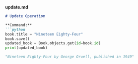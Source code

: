 **update.md**
```markdown
# Update Operation

**Command:**
```python
book.title = "Nineteen Eighty-Four"
book.save()
updated_book = Book.objects.get(id=book.id)
print(updated_book)

"Nineteen Eighty-Four by George Orwell, published in 1949"